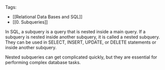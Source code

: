 Tags: 
- [[Relational Data Bases and SQL]]
- [[0. Subqueries]]

In SQL, a subquery is a query that is nested inside a main query. If a subquery is nested inside another subquery, it is called a nested subquery. They can be used in SELECT, INSERT, UPDATE, or DELETE statements or inside another subquery.

Nested subqueries can get complicated quickly, but they are essential for performing complex database tasks.